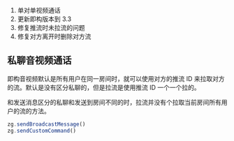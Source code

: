 1. 单对单视频通话
2. 更新即构版本到 3.3
3. 修复推流时未拉流的问题
4. 修复对方离开时删除对方流
## 私聊音视频通话

即构音视频默认是所有用户在同一房间时，就可以使用对方的推流 ID 来拉取对方的流。默认是没有区分私聊的，但是拉流是使用推流 ID 一个一个拉的。

和发送消息区分的私聊和发送到房间不同的时，拉流并没有个拉取当前房间所有用户的流的方法。

```ts
zg.sendBroadcastMessage()
zg.sendCustomCommand()
```